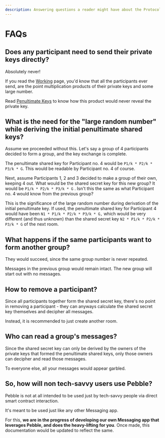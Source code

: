 ```yaml
---
description: Answering questions a reader might have about the Protocol
---
```


# FAQs

## Does any participant need to send their private keys directly?

Absolutely never!

If you read the [Working](working.md) page, you'd know that all the participants ever send, are the point multiplication products of their private keys and some large number.

Read [Penultimate Keys](working.md#penultimate-keys) to know how this product would never reveal the private key.

## What is the need for the "large random number" while deriving the initial penultimate shared keys?

Assume we proceeded without this. Let's say a group of 4 participants decided to form a group, and the key exchange is complete.

The penultimate shared key for Participant no. 4 would be `P1/k * P2/k * P3/k * G`. This would be readable by Participant no. 4 of course.

Next, assume Participants 1, 2 and 3 decided to make a group of their own, keeping 4 out. What would be the shared secret key for this new group? It would be `P1/k * P2/k * P3/k * G` . Isn't this the same as what Participant no. 4 would know from the previous group?

This is the significance of the large random number during derivation of the initial penultimate key. If used, the penultimate shared key for Participant 4 would have been `N1 * P1/k * P2/k * P3/k * G,` which would be very different (and thus unknown) than the shared secret key `N2 * P1/k * P2/k * P3/k * G` of the next room.

## What happens if the same participants want to form another group?

They would succeed, since the same group number is never repeated.

Messages in the previous group would remain intact. The new group will start out with no messages.

## How to remove a participant?

Since all participants together form the shared secret key, there's no point in removing a participant - they can anyways calculate the shared secret key themselves and decipher all messages.

Instead, it is recommended to just create another room.

## Who can read a group's messages?

Since the shared secret key can only be derived by the owners of the private keys that formed the penultimate shared keys, only those owners can decipher and read those messages.

To everyone else, all your messages would appear garbled.

## So, how will non tech-savvy users use Pebble?

Pebble is not at all intended to be used just by tech-savvy people via direct smart contract interaction.

It's meant to be used just like any other Messaging app.

For this, **we are in the progress of developing our own Messaging app that leverages Pebble, and does the heavy-lifting for you**. Once made, this documentation would be updated to reflect the same.&#x20;
